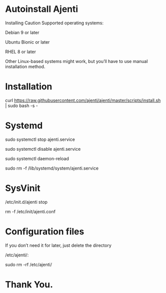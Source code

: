 # Autoinstall Ajenti

Installing
Caution
Supported operating systems:

Debian 9 or later

Ubuntu Bionic or later

RHEL 8 or later

Other Linux-based systems might work, but you’ll have to use manual installation method.

# Installation

curl https://raw.githubusercontent.com/ajenti/ajenti/master/scripts/install.sh | sudo bash -s -

# Systemd
sudo systemctl stop ajenti.service

sudo systemctl disable ajenti.service

sudo systemctl daemon-reload

sudo rm -f /lib/systemd/system/ajenti.service

# SysVinit
/etc/init.d/ajenti stop

rm -f /etc/init/ajenti.conf

# Configuration files
If you don’t need it for later, just delete the directory 

/etc/ajenti/:

sudo rm -rf /etc/ajenti/

###
# Thank You. 
